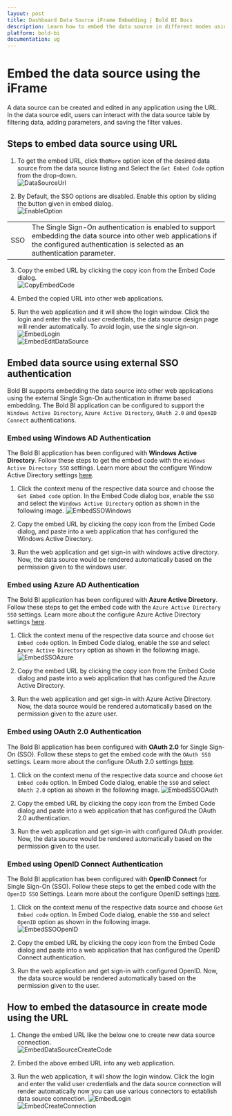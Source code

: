 ```yaml
---
layout: post
title: Dashboard Data Source iFrame Embedding | Bold BI Docs
description: Learn how to embed the data source in different modes using the iFrame, copy the embed code URL and use it in any Web application.
platform: bold-bi
documentation: ug
---
```


# Embed the data source using the iFrame

A data source can be created and edited in any application using the URL. In the data source edit, users can interact with the data source table by filtering data, adding parameters, and saving the filter values.

## Steps to embed data source using URL 

1. To get the embed URL, click the`More` option icon of the desired data source from the data source listing and Select the `Get Embed Code` option from the drop-down.  
![DataSourceUrl](/static/assets/embedded/iFrame-based/images/EmbedCode-DataSource.png#max-width=90%)

2.  By Default, the SSO options are disabled. Enable this option by sliding the button given in embed dialog.  
![EnableOption](/static/assets/embedded/iFrame-based/images/enable-option-datasource.png#max-width=45%)  
<table>
    <tr>
      <td>
       SSO
      </td>
      <td>
      The Single Sign-On authentication is enabled to support embedding the data source into other web applications if the configured authentication is selected as an authentication parameter.
      </td>
    </tr>
</table>  

3. Copy the embed URL by clicking the copy icon from the Embed Code dialog.  
	![CopyEmbedCode](/static/assets/embedded/iFrame-based/images/copy-embedcode-datasource.png#max-width=45%)

4. Embed the copied URL into other web applications.

5. Run the web application and it will show the login window. Click the login and enter the valid user credentials, the data source design page will render automatically. To avoid login, use the single sign-on.
![EmbedLogin](/static/assets/embedded/iFrame-based/images/iframeLoginPage-datasource.png#max-width=45%)  
![EmbedEditDataSource](/static/assets/embedded/working-with-datasource/images/editthedatasource.png#max-width=90%) 

## Embed data source using external SSO authentication

Bold BI supports embedding the data source into other web applications using the external Single Sign-On authentication in iframe based embedding. The Bold BI application can be configured to support the `Windows Active Directory`, `Azure Active Directory`, `OAuth 2.0` and `OpenID Connect` authentications.

### Embed using Windows AD Authentication
The Bold BI application has been configured with **Windows Active Directory**. Follow these steps to get the embed code with the `Windows Active Directory SSO` settings. Learn more about the configure Window Active Directory settings [here](/embedded-bi/site-administration/active-directory/active-directory).

1. Click the context menu of the respective data source and choose the `Get Embed code` option. In the Embed Code dialog box, enable the `SSO` and select the `Windows Active Directory` option as shown in the following image.
![EmbedSSOWindows](/static/assets/embedded/iFrame-based/images/embed-sso-windows-datasource.png#max-width=45%)

2. Copy the embed URL by clicking the copy icon from the Embed Code dialog, and paste into a web application that has configured the Windows Active Directory.

3. Run the web application and get sign-in with windows active directory. Now, the data source would be rendered automatically based on the permission given to the windows user.

### Embed using Azure AD Authentication
The Bold BI application has been configured with **Azure Active Directory**. Follow these steps to get the embed code with the `Azure Active Directory SSO` settings. Learn more about the configure Azure Active Directory settings [here](/embedded-bi/site-administration/sso/azure-active-directory).

1. Click the context menu of the respective data source and choose `Get Embed code` option. In Embed Code dialog, enable the `SSO` and select `Azure Active Directory` option as shown in the following image.
![EmbedSSOAzure](/static/assets/embedded/iFrame-based/images/embed-sso-azure-datasource.png#max-width=45%)

2. Copy the embed URL by clicking the copy icon from the Embed Code dialog and paste into a web application that has configured the Azure Active Directory.

3. Run the web application and get sign-in with Azure Active Directory. Now, the data source would be rendered automatically based on the permission given to the azure user.


### Embed using OAuth 2.0 Authentication
The Bold BI application has been configured with **OAuth 2.0** for Single Sign-On (SSO). Follow these steps to get the embed code with the `OAuth SSO` settings. Learn more about the configure OAuth 2.0 settings [here](/embedded-bi/site-administration/sso/oauth-2.0-support).

1. Click on the context menu of the respective data source and choose `Get Embed code` option. In Embed Code dialog, enable the `SSO` and select `OAuth 2.0` option as shown in the following image.
![EmbedSSOOAuth](/static/assets/embedded/iFrame-based/images/embed-sso-oauth-datasource.png#max-width=45%)

2. Copy the embed URL by clicking the copy icon from the Embed Code dialog and paste into a web application that has configured the OAuth 2.0 authentication.

3. Run the web application and get sign-in with configured OAuth provider. Now, the data source would be rendered automatically based on the permission given to the user.

### Embed using OpenID Connect Authentication
The Bold BI application has been configured with **OpenID Connect** for Single Sign-On (SSO). Follow these steps to get the embed code with the `OpenID SSO` Settings. Learn more about the configure OpenID settings [here](/embedded-bi/site-administration/sso/openid-support).

1. Click on the context menu of the respective data source and choose `Get Embed code` option. In Embed Code dialog, enable the `SSO` and select `OpenID` option as shown in the following image.  
![EmbedSSOOpenID](/static/assets/embedded/iFrame-based/images/embed-sso-openid-datasource.png#max-width=45%)

2. Copy the embed URL by clicking the copy icon from the Embed Code dialog and paste into a web application that has configured the OpenID Connect authentication.

3. Run the web application and get sign-in with configured OpenID. Now, the data source would be rendered automatically based on the permission given to the user. 


## How to embed the datasource in create mode using the URL

1. Change the embed URL like the below one to create new data source connection.    
    ![EmbedDataSourceCreateCode](/static/assets/embedded/iFrame-based/images/embed-datasource-create-code.png#max-width=70%)

2. Embed the above embed URL into any web application.    

3. Run the web application, it will show the login window. Click the login and enter the valid user credentials and the data source connection will render automatically now you can use various connectors to establish data source connection.
    ![EmbedLogin](/static/assets/embedded/iFrame-based/images/iframeLoginPage.png#max-width=45%)  
    ![EmbedCreateConnection](/static/assets/embedded/iFrame-based/images/embedded-datasource-create.png#max-width=75%) 
 



